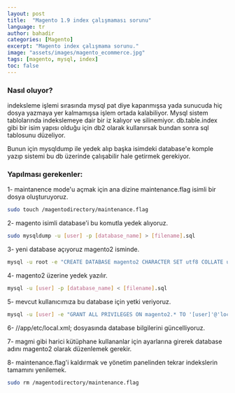 ```yaml
---
layout: post
title:  "Magento 1.9 index çalışmaması sorunu"
language: tr
author: bahadir
categories: [Magento]
excerpt: "Magento index çalışmama sorunu."
image: "assets/images/magento_ecommerce.jpg" 
tags: [magento, mysql, index]
toc: false
---
```


### Nasıl oluyor?

indeksleme işlemi sırasında mysql pat diye kapanmışsa yada sunucuda hiç dosya yazmaya yer kalmamışsa işlem ortada kalabiliyor. Mysql sistem tablolarında indekslemeye dair bir iz kalıyor ve silinemiyor. db.table.index gibi bir isim yapısı olduğu için db2 olarak kullanırsak bundan sonra sql tablosunu düzeliyor.

Bunun için mysqldump ile yedek alıp başka isimdeki database'e komple yazıp sistemi bu db üzerinde çalışabilir hale getirmek gerekiyor.

### Yapılması gerekenler:

1- maintanence mode'u açmak için ana dizine maintenance.flag isimli bir dosya oluşturuyoruz. 
```bash
sudo touch /magentodirectory/maintenance.flag
```

2- magento isimli database'i bu komutla yedek alıyoruz. 
```bash
sudo mysqldump -u [user] -p [database_name] > [filename].sql
```

3- yeni database açıyoruz magento2 isminde.
```bash
mysql -u root -e "CREATE DATABASE magento2 CHARACTER SET utf8 COLLATE utf8_general_ci"; 
```

4- magento2 üzerine yedek yazılır.
```bash
mysql -u [user] -p [database_name] < [filename].sql
```

5- mevcut kullanıcımıza bu database için yetki veriyoruz.
```bash
mysql -u [user] -e "GRANT ALL PRIVILEGES ON magento2.* TO '[user]'@'localhost';"
```

6-  /<Magento Install Dir>/app/etc/local.xml; dosyasında database bilgilerini güncelliyoruz.

7- magmi gibi harici kütüphane kullananlar için ayarlarına girerek database adını magento2 olarak düzenlemek gerekir.

8- maintenance.flag'i kaldırmak ve yönetim panelinden tekrar indekslerin tamamını yenilemek.
```bash
sudo rm /magentodirectory/maintenance.flag
```